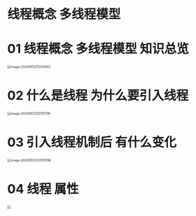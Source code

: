 # 线程概念 多线程模型



# 01 线程概念 多线程模型 知识总览

<img src="https://cvp.oss-cn-shanghai.aliyuncs.com/picgo/202405121112498.png" alt="image-20240512111230402" style="zoom:50%;" />



# 02 什么是线程 为什么要引入线程

<img src="https://cvp.oss-cn-shanghai.aliyuncs.com/picgo/202405121201979.png" alt="image-20240512120151706" style="zoom:50%;" />



# 03 引入线程机制后 有什么变化

<img src="https://cvp.oss-cn-shanghai.aliyuncs.com/picgo/202405121235178.png" alt="image-20240512123551056" style="zoom:50%;" />



# 04 线程 属性

<img src="https://cvp.oss-cn-shanghai.aliyuncs.com/picgo/202405121252835.png" style="zoom:50%;" />